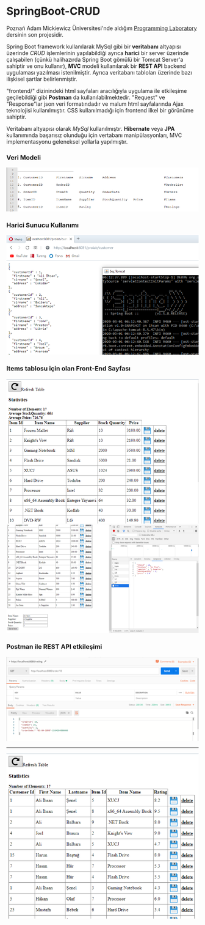 # SpringBoot-CRUD

Poznań Adam Mickiewicz Üniversitesi'nde aldığım [Programming Laboratory](http://mw.home.amu.edu.pl/zajecia/PRA2020/PRAENG.html) dersinin son projesidir.

Spring Boot framework kullanılarak MySql gibi bir **veritabanı** altyapısı üzerinde _CRUD_ işlemlerinin yapılabildiği ayrıca **harici** bir server üzerinde çalışabilen (çünkü halihazırda Spring Boot gömülü bir Tomcat Server'a sahiptir ve onu kullanır), **MVC** modeli kullanılarak bir **REST API** backend uygulaması yazılması istenilmiştir. Ayrıca veritabanı tabloları üzerinde bazı ilişkisel şartlar belirlenmiştir.

"frontend/" dizinindeki html sayfaları aracılığıyla uygulama ile etkileşime geçilebildiği gibi **Postman** da kullanılabilmektedir. "Request" ve "Response"lar json veri formatındadır ve malum html sayfalarında Ajax teknolojisi kullanılmıştır. CSS kullanılmadığı için frontend ilkel bir görünüme sahiptir.

Veritabanı altyapısı olarak _MySql_ kullanılmıştır. **Hibernate** veya **JPA** kullanımında başarısız olunduğu için vertabanı manipülasyonları, MVC implementasyonu geleneksel yollarla yapılmıştır.

### Veri Modeli
![Veri Modeli](/ss/data-model.png)

### Harici Sunucu Kullanımı
![Harici sunucu](/ss/external.png)

### Items tablosu için olan Front-End Sayfası
![Items](/ss/items.png)
![Items](/ss/items-.png)

### Postman ile REST API etkileşimi
![Postman Kullanımı](/ss/postman.png)

---
![Ratings](/ss/ratings.png)
